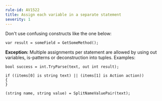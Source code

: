 ```yaml
---
rule-id: AV1522
title: Assign each variable in a separate statement
severity: 1
---
```

Don't use confusing constructs like the one below:

	var result = someField = GetSomeMethod();

**Exception:** Multiple assignments per statement are allowed by using out variables, is-patterns or deconstruction into tuples. Examples:

	bool success = int.TryParse(text, out int result);
	
	if ((items[0] is string text) || (items[1] is Action action))
	{
	}

	(string name, string value) = SplitNameValuePair(text);

